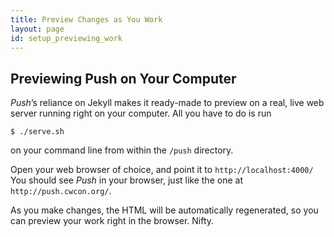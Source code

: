 ```yaml
---
title: Preview Changes as You Work
layout: page
id: setup_previewing_work
---
```


## Previewing Push on Your Computer

*Push*’s reliance on Jekyll makes it ready-made to preview on a real, live web server running right
on your computer. All you have to do is run

    $ ./serve.sh

on your command line from within the `/push` directory.

Open your web browser of choice, and point it to `http://localhost:4000/` You should see *Push* in
your browser, just like the one at `http://push.cwcon.org/`.

As you make changes, the HTML will be automatically regenerated, so you can preview your work right
in the browser. Nifty.
